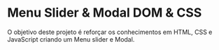 ﻿# Menu Slider & Modal  DOM & CSS
 
 O objetivo deste projeto é reforçar os conhecimentos em HTML, CSS e JavaScript criando um Menu slider e Modal.
